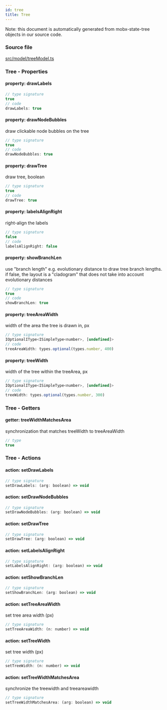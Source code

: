 ```yaml
---
id: tree
title: Tree
---
```


Note: this document is automatically generated from mobx-state-tree objects in
our source code.

### Source file

[src/model/treeModel.ts](https://github.com/GMOD/react-msaview/blob/main/lib/src/model/treeModel.ts)

### Tree - Properties

#### property: drawLabels

```js
// type signature
true
// code
drawLabels: true
```

#### property: drawNodeBubbles

draw clickable node bubbles on the tree

```js
// type signature
true
// code
drawNodeBubbles: true
```

#### property: drawTree

draw tree, boolean

```js
// type signature
true
// code
drawTree: true
```

#### property: labelsAlignRight

right-align the labels

```js
// type signature
false
// code
labelsAlignRight: false
```

#### property: showBranchLen

use "branch length" e.g. evolutionary distance to draw tree branch
lengths. if false, the layout is a "cladogram" that does not take into
account evolutionary distances

```js
// type signature
true
// code
showBranchLen: true
```

#### property: treeAreaWidth

width of the area the tree is drawn in, px

```js
// type signature
IOptionalIType<ISimpleType<number>, [undefined]>
// code
treeAreaWidth: types.optional(types.number, 400)
```

#### property: treeWidth

width of the tree within the treeArea, px

```js
// type signature
IOptionalIType<ISimpleType<number>, [undefined]>
// code
treeWidth: types.optional(types.number, 300)
```

### Tree - Getters

#### getter: treeWidthMatchesArea

synchronization that matches treeWidth to treeAreaWidth

```js
// type
true
```

### Tree - Actions

#### action: setDrawLabels

```js
// type signature
setDrawLabels: (arg: boolean) => void
```

#### action: setDrawNodeBubbles

```js
// type signature
setDrawNodeBubbles: (arg: boolean) => void
```

#### action: setDrawTree

```js
// type signature
setDrawTree: (arg: boolean) => void
```

#### action: setLabelsAlignRight

```js
// type signature
setLabelsAlignRight: (arg: boolean) => void
```

#### action: setShowBranchLen

```js
// type signature
setShowBranchLen: (arg: boolean) => void
```

#### action: setTreeAreaWidth

set tree area width (px)

```js
// type signature
setTreeAreaWidth: (n: number) => void
```

#### action: setTreeWidth

set tree width (px)

```js
// type signature
setTreeWidth: (n: number) => void
```

#### action: setTreeWidthMatchesArea

synchronize the treewidth and treeareawidth

```js
// type signature
setTreeWidthMatchesArea: (arg: boolean) => void
```
